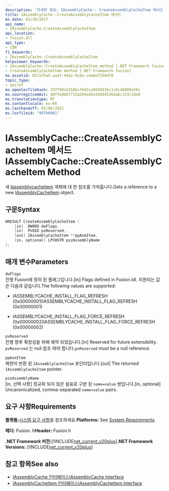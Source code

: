 ```yaml
---
description: '자세한 정보: IAssemblyCache:: CreateAssemblyCacheItem 메서드'
title: IAssemblyCache::CreateAssemblyCacheItem 메서드
ms.date: 03/30/2017
api_name:
- IAssemblyCache.CreateAssemblyCacheItem
api_location:
- fusion.dll
api_type:
- COM
f1_keywords:
- IAssemblyCache::CreateAssemblyCacheItem
helpviewer_keywords:
- IAssemblyCache::CreateAssemblyCacheItem method [.NET Framework fusion]
- CreateAssemblyCacheItem method [.NET Framework fusion]
ms.assetid: 017a7ba5-aaaf-44e2-9cbe-ceebef259df0
topic_type:
- apiref
ms.openlocfilehash: 3377901d358bcf643ce0d30336c1c0cd8089e50c
ms.sourcegitcommit: ddf7edb67715a5b9a45e3dd44536dabc153c1de0
ms.translationtype: MT
ms.contentlocale: ko-KR
ms.lasthandoff: 02/06/2021
ms.locfileid: "99760981"
---
```

# <a name="iassemblycachecreateassemblycacheitem-method"></a><span data-ttu-id="8b6dc-103">IAssemblyCache::CreateAssemblyCacheItem 메서드</span><span class="sxs-lookup"><span data-stu-id="8b6dc-103">IAssemblyCache::CreateAssemblyCacheItem Method</span></span>

<span data-ttu-id="8b6dc-104">새 [Iassemblycacheitem](iassemblycacheitem-interface.md) 개체에 대 한 참조를 가져옵니다.</span><span class="sxs-lookup"><span data-stu-id="8b6dc-104">Gets a reference to a new [IAssemblyCacheItem](iassemblycacheitem-interface.md) object.</span></span>  
  
## <a name="syntax"></a><span data-ttu-id="8b6dc-105">구문</span><span class="sxs-lookup"><span data-stu-id="8b6dc-105">Syntax</span></span>  
  
```cpp  
HRESULT CreateAssemblyCacheItem (  
    [in]  DWORD dwFlags,  
    [in]  PVOID pvReserved,  
    [out] IAssemblyCacheItem **ppAsmItem,  
    [in, optional] LPCWSTR pszAssemblyName  
);  
```  
  
## <a name="parameters"></a><span data-ttu-id="8b6dc-106">매개 변수</span><span class="sxs-lookup"><span data-stu-id="8b6dc-106">Parameters</span></span>  

 `dwFlags`  
 <span data-ttu-id="8b6dc-107">진행 Fusion에 정의 된 플래그입니다.</span><span class="sxs-lookup"><span data-stu-id="8b6dc-107">[in] Flags defined in Fusion.idl.</span></span> <span data-ttu-id="8b6dc-108">지원되는 값은 다음과 같습니다.</span><span class="sxs-lookup"><span data-stu-id="8b6dc-108">The following values are supported:</span></span>  
  
- <span data-ttu-id="8b6dc-109">IASSEMBLYCACHE_INSTALL_FLAG_REFRESH (0x00000001)</span><span class="sxs-lookup"><span data-stu-id="8b6dc-109">IASSEMBLYCACHE_INSTALL_FLAG_REFRESH (0x00000001)</span></span>  
  
- <span data-ttu-id="8b6dc-110">IASSEMBLYCACHE_INSTALL_FLAG_FORCE_REFRESH (0x00000002)</span><span class="sxs-lookup"><span data-stu-id="8b6dc-110">IASSEMBLYCACHE_INSTALL_FLAG_FORCE_REFRESH (0x00000002)</span></span>  
  
 `pvReserved`  
 <span data-ttu-id="8b6dc-111">진행 향후 확장성을 위해 예약 되었습니다.</span><span class="sxs-lookup"><span data-stu-id="8b6dc-111">[in] Reserved for future extensibility.</span></span> <span data-ttu-id="8b6dc-112">`pvReserved` 는 null 참조 여야 합니다.</span><span class="sxs-lookup"><span data-stu-id="8b6dc-112">`pvReserved` must be a null reference.</span></span>  
  
 `ppAsmItem`  
 <span data-ttu-id="8b6dc-113">제한이 반환 된 `IAssemblyCacheItem` 포인터입니다.</span><span class="sxs-lookup"><span data-stu-id="8b6dc-113">[out] The returned `IAssemblyCacheItem` pointer.</span></span>  
  
 `pszAssemblyName`  
 <span data-ttu-id="8b6dc-114">[in, 선택 사항] 정규화 되지 않은 쉼표로 구분 된 `name=value` 쌍입니다.</span><span class="sxs-lookup"><span data-stu-id="8b6dc-114">[in, optional] Uncanonicalized, comma-separated `name=value` pairs.</span></span>  
  
## <a name="requirements"></a><span data-ttu-id="8b6dc-115">요구 사항</span><span class="sxs-lookup"><span data-stu-id="8b6dc-115">Requirements</span></span>  

 <span data-ttu-id="8b6dc-116">**플랫폼:**[시스템 요구 사항](../../get-started/system-requirements.md)을 참조하세요.</span><span class="sxs-lookup"><span data-stu-id="8b6dc-116">**Platforms:** See [System Requirements](../../get-started/system-requirements.md).</span></span>  
  
 <span data-ttu-id="8b6dc-117">**헤더:** Fusion. h</span><span class="sxs-lookup"><span data-stu-id="8b6dc-117">**Header:** Fusion.h</span></span>  
  
 <span data-ttu-id="8b6dc-118">**.NET Framework 버전:**[!INCLUDE[net_current_v20plus](../../../../includes/net-current-v20plus-md.md)]</span><span class="sxs-lookup"><span data-stu-id="8b6dc-118">**.NET Framework Versions:** [!INCLUDE[net_current_v20plus](../../../../includes/net-current-v20plus-md.md)]</span></span>  
  
## <a name="see-also"></a><span data-ttu-id="8b6dc-119">참고 항목</span><span class="sxs-lookup"><span data-stu-id="8b6dc-119">See also</span></span>

- [<span data-ttu-id="8b6dc-120">IAssemblyCache 인터페이스</span><span class="sxs-lookup"><span data-stu-id="8b6dc-120">IAssemblyCache Interface</span></span>](iassemblycache-interface.md)
- [<span data-ttu-id="8b6dc-121">IAssemblyCacheItem 인터페이스</span><span class="sxs-lookup"><span data-stu-id="8b6dc-121">IAssemblyCacheItem Interface</span></span>](iassemblycacheitem-interface.md)

